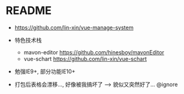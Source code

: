 # README

- https://github.com/lin-xin/vue-manage-system

- 特色技术栈

    - mavon-editor https://github.com/hinesboy/mavonEditor
    - vue-schart https://github.com/lin-xin/vue-schart

- 勉强IE9+, 部分功能IE10+
- 打包后表格会漂移..., 好像被我搞坏了 --> 貌似又突然好了... @ignore
